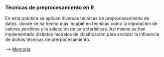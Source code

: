 ### Técnicas de preprocesamiento en R
En esta práctica se aplican diversas técnicas de preprocesamiento de datos, donde se ha hecho mas incapié en tecnicas como la imputación de valores perdidos y la selección de características. Así mismo se han implementado distintos modelos de clasificación para analizar la influencia de dichas técnicas de prerpocesamiento.

--> [Memoria](https://github.com/BesayMontesdeoca/DataMiningR/blob/master/preprocesamientoR/MemoriaCompteticionKagglePrep.pdf)
